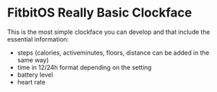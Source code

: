 # FitbitOS Really Basic Clockface 
This is the most simple clockface you can develop and that include the essential information:
- steps (calories, activeminutes, floors, distance can be added in the same way)
- time in 12/24h format depending on the setting
- battery level
- heart rate

